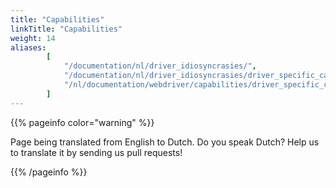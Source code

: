 ```yaml
---
title: "Capabilities"
linkTitle: "Capabilities"
weight: 14
aliases:
        [
            "/documentation/nl/driver_idiosyncrasies/",
            "/documentation/nl/driver_idiosyncrasies/driver_specific_capabilities/",
            "/nl/documentation/webdriver/capabilities/driver_specific_capabilities/"
        ]
---
```


{{% pageinfo color="warning" %}}
<p class="lead">
   <i class="fas fa-language display-4"></i> 
   Page being translated from 
   English to Dutch. Do you speak Dutch? Help us to translate
   it by sending us pull requests!
</p>
{{% /pageinfo %}}
